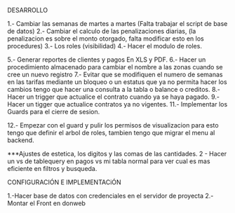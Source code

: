 

DESARROLLO

1.- Cambiar las semanas de martes a martes (Falta trabajar el script de base de datos)
2.- Cambiar el calculo de las penalizaciones diarias,  (la penalizacion es sobre el  monto otorgado, falta modificar esto en los procedures)
3.- Los roles (visibilidad)
4.- Hacer el modulo de roles.

5.- Generar reportes de clientes y pagos En XLS y PDF.
6.- Hacer un procedimiento almacenado para cambiar el nombre a las zonas cuando se cree un nuevo registro
7.- Evitar que se modifiquen el numero de semanas en las tarifas mediante un bloqueo o un estatus que ya no permita hacer los cambios tengo que hacer una consulta a la tabla o balance o creditos.
8.- Hacer un trigger que actualice el contrato cuando ya se haya pagado.
9.- Hacer un tigger que actualice contratos ya no vigentes.
11.- Implementar los Guards para el cierre de sesion.

12.- Empezar con el guard y pulir los permisos de visualizacion
para esto tengo que definir el arbol de roles, tambien tengo que migrar el menu al backend.

***Ajustes de estetica, los digitos y las comas de las cantidades.
2 - Hacer un vs de tablequery en pagos vs mi tabla normal para ver cual es mas eficiente en filtros y busqueda.


CONFIGURACIÓN E IMPLEMENTACiÓN

1.-Hacer base de datos con credenciales en el servidor de proyecta
2.-Montar el Front en donweb










